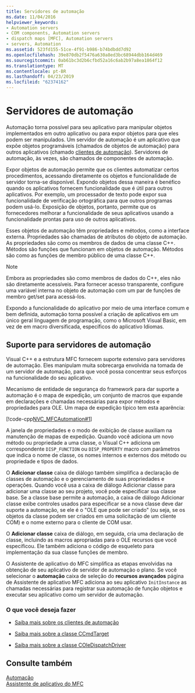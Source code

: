 ```yaml
---
title: Servidores de automação
ms.date: 11/04/2016
helpviewer_keywords:
- Automation servers
- COM components, Automation servers
- dispatch maps [MFC], Automation servers
- servers, Automation
ms.assetid: 523fd155-51ce-4f91-b986-b74bdbdd7d92
ms.openlocfilehash: 39e870db2f5476a630a8ed3bc68944dbb164d469
ms.sourcegitcommit: 0ab61bc3d2b6cfbd52a16c6ab2b97a8ea1864f12
ms.translationtype: MT
ms.contentlocale: pt-BR
ms.lasthandoff: 04/23/2019
ms.locfileid: "62374162"
---
```

# <a name="automation-servers"></a>Servidores de automação

Automação torna possível para seu aplicativo para manipular objetos implementados em outro aplicativo ou para expor objetos para que eles podem ser manipulados. Um servidor de automação é um aplicativo que expõe objetos programáveis (chamados de objetos de automação) para outros aplicativos (chamado [clientes de automação](../mfc/automation-clients.md)). Servidores de automação, às vezes, são chamados de componentes de automação.

Expor objetos de automação permite que os clientes automatizar certos procedimentos, acessando diretamente os objetos e funcionalidade de servidor torna-se disponível. Expondo objetos dessa maneira é benéfico quando os aplicativos fornecem funcionalidade que é útil para outros aplicativos. Por exemplo, um processador de texto pode expor sua funcionalidade de verificação ortográfica para que outros programas podem usá-lo. Exposição de objetos, portanto, permite que os fornecedores melhorar a funcionalidade de seus aplicativos usando a funcionalidade prontas para uso de outros aplicativos.

Esses objetos de automação têm propriedades e métodos, como a interface externa. Propriedades são chamadas de atributos do objeto de automação. As propriedades são como os membros de dados de uma classe C++. Métodos são funções que funcionam em objetos de automação. Métodos são como as funções de membro público de uma classe C++.

> [!NOTE]
>  Embora as propriedades são como membros de dados do C++, eles não são diretamente acessíveis. Para fornecer acesso transparente, configure uma variável interna no objeto de automação com um par de funções de membro get/set para acessá-los.

Expondo a funcionalidade do aplicativo por meio de uma interface comum e bem definida, automação torna possível a criação de aplicativos em um único geral linguagem de programação, como o Microsoft Visual Basic, em vez de em macro diversificada, específicos do aplicativo Idiomas.

##  <a name="_core_support_for_automation_servers"></a> Suporte para servidores de automação

Visual C++ e a estrutura MFC fornecem suporte extensivo para servidores de automação. Eles manipulam muita sobrecarga envolvida na tomada de um servidor de automação, para que você possa concentrar seus esforços na funcionalidade do seu aplicativo.

Mecanismo de entidade de segurança do framework para dar suporte a automação é o mapa de expedição, um conjunto de macros que expande em declarações e chamadas necessárias para expor métodos e propriedades para OLE. Um mapa de expedição típico tem esta aparência:

[!code-cpp[NVC_MFCAutomation#1](../mfc/codesnippet/cpp/automation-servers_1.cpp)]

A janela de propriedades e o modo de exibição de classe auxiliam na manutenção de mapas de expedição. Quando você adiciona um novo método ou propriedade a uma classe, o Visual C++ adiciona um correspondente `DISP_FUNCTION` ou `DISP_PROPERTY` macro com parâmetros que indica o nome de classe, os nomes internos e externos dos método ou propriedade e tipos de dados.

O **Adicionar classe** caixa de diálogo também simplifica a declaração de classes de automação e o gerenciamento de suas propriedades e operações. Quando você usa a caixa de diálogo Adicionar classe para adicionar uma classe ao seu projeto, você pode especificar sua classe base. Se a classe base permite a automação, a caixa de diálogo Adicionar classe exibe controles usados para especificar se a nova classe deve dar suporte a automação, se ele é o "OLE que pode ser criado" (ou seja, se os objetos da classe podem ser criados em uma solicitação de um cliente COM) e o nome externo para o cliente de COM usar.

O **Adicionar classe** caixa de diálogo, em seguida, cria uma declaração de classe, incluindo as macros apropriadas para o OLE recursos que você especificou. Ele também adiciona o código de esqueleto para implementação da sua classe funções de membro.

O Assistente de aplicativo do MFC simplifica as etapas envolvidas na obtenção de seu aplicativo de servidor de automação o plano. Se você selecionar o **automação** caixa de seleção do **recursos avançados** página de Assistente de aplicativo MFC adiciona ao seu aplicativo `InitInstance` as chamadas necessárias para registrar sua automação de função objetos e executar seu aplicativo como um servidor de automação.

### <a name="what-do-you-want-to-do"></a>O que você deseja fazer

- [Saiba mais sobre os clientes de automação](../mfc/automation-clients.md)

- [Saiba mais sobre a classe CCmdTarget](../mfc/reference/ccmdtarget-class.md)

- [Saiba mais sobre a classe COleDispatchDriver](../mfc/reference/coledispatchdriver-class.md)

## <a name="see-also"></a>Consulte também

[Automação](../mfc/automation.md)<br/>
[Assistente de aplicativo do MFC](../mfc/reference/mfc-application-wizard.md)
